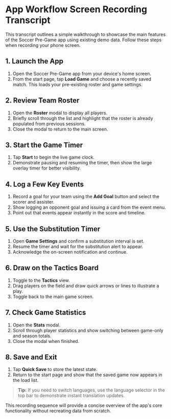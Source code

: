 # App Workflow Screen Recording Transcript

This transcript outlines a simple walkthrough to showcase the main features of the Soccer Pre-Game app using existing demo data. Follow these steps when recording your phone screen.

## 1. Launch the App
1. Open the Soccer Pre-Game app from your device's home screen.
2. From the start page, tap **Load Game** and choose a recently saved match. This loads your pre-existing roster and game settings.

## 2. Review Team Roster
1. Open the **Roster** modal to display all players.
2. Briefly scroll through the list and highlight that the roster is already populated from previous sessions.
3. Close the modal to return to the main screen.

## 3. Start the Game Timer
1. Tap **Start** to begin the live game clock.
2. Demonstrate pausing and resuming the timer, then show the large overlay timer for better visibility.

## 4. Log a Few Key Events
1. Record a goal for your team using the **Add Goal** button and select the scorer and assister.
2. Show logging an opponent goal and issuing a card from the event menu.
3. Point out that events appear instantly in the score and timeline.

## 5. Use the Substitution Timer
1. Open **Game Settings** and confirm a substitution interval is set.
2. Resume the timer and wait for the substitution alert to appear.
3. Acknowledge the on-screen notification and continue.

## 6. Draw on the Tactics Board
1. Toggle to the **Tactics** view.
2. Drag players on the field and draw quick arrows or lines to illustrate a play.
3. Toggle back to the main game screen.

## 7. Check Game Statistics
1. Open the **Stats** modal.
2. Scroll through player statistics and show switching between game-only and season totals.
3. Close the modal when finished.

## 8. Save and Exit
1. Tap **Quick Save** to store the latest state.
2. Return to the start page and show that the saved game now appears in the load list.

> **Tip:** If you need to switch languages, use the language selector in the top bar to demonstrate instant translation updates.

This recording sequence will provide a concise overview of the app's core functionality without recreating data from scratch.
